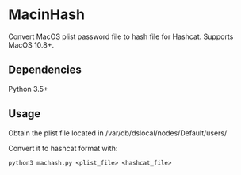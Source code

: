 # MacinHash
Convert MacOS plist password file to hash file for Hashcat. Supports MacOS 10.8+.

## Dependencies
Python 3.5+

## Usage
Obtain the plist file located in /var/db/dslocal/nodes/Default/users/

Convert it to hashcat format with:
```
python3 machash.py <plist_file> <hashcat_file>
```
